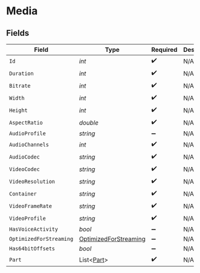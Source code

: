 # Media


## Fields

| Field                                                                   | Type                                                                    | Required                                                                | Description                                                             | Example                                                                 |
| ----------------------------------------------------------------------- | ----------------------------------------------------------------------- | ----------------------------------------------------------------------- | ----------------------------------------------------------------------- | ----------------------------------------------------------------------- |
| `Id`                                                                    | *int*                                                                   | :heavy_check_mark:                                                      | N/A                                                                     | 119534                                                                  |
| `Duration`                                                              | *int*                                                                   | :heavy_check_mark:                                                      | N/A                                                                     | 11558112                                                                |
| `Bitrate`                                                               | *int*                                                                   | :heavy_check_mark:                                                      | N/A                                                                     | 25025                                                                   |
| `Width`                                                                 | *int*                                                                   | :heavy_check_mark:                                                      | N/A                                                                     | 3840                                                                    |
| `Height`                                                                | *int*                                                                   | :heavy_check_mark:                                                      | N/A                                                                     | 2072                                                                    |
| `AspectRatio`                                                           | *double*                                                                | :heavy_check_mark:                                                      | N/A                                                                     | 1.85                                                                    |
| `AudioProfile`                                                          | *string*                                                                | :heavy_minus_sign:                                                      | N/A                                                                     | dts                                                                     |
| `AudioChannels`                                                         | *int*                                                                   | :heavy_check_mark:                                                      | N/A                                                                     | 6                                                                       |
| `AudioCodec`                                                            | *string*                                                                | :heavy_check_mark:                                                      | N/A                                                                     | eac3                                                                    |
| `VideoCodec`                                                            | *string*                                                                | :heavy_check_mark:                                                      | N/A                                                                     | hevc                                                                    |
| `VideoResolution`                                                       | *string*                                                                | :heavy_check_mark:                                                      | N/A                                                                     | 4k                                                                      |
| `Container`                                                             | *string*                                                                | :heavy_check_mark:                                                      | N/A                                                                     | mkv                                                                     |
| `VideoFrameRate`                                                        | *string*                                                                | :heavy_check_mark:                                                      | N/A                                                                     | 24p                                                                     |
| `VideoProfile`                                                          | *string*                                                                | :heavy_check_mark:                                                      | N/A                                                                     | main 10                                                                 |
| `HasVoiceActivity`                                                      | *bool*                                                                  | :heavy_minus_sign:                                                      | N/A                                                                     | false                                                                   |
| `OptimizedForStreaming`                                                 | [OptimizedForStreaming](../../Models/Requests/OptimizedForStreaming.md) | :heavy_minus_sign:                                                      | N/A                                                                     | 1                                                                       |
| `Has64bitOffsets`                                                       | *bool*                                                                  | :heavy_minus_sign:                                                      | N/A                                                                     | false                                                                   |
| `Part`                                                                  | List<[Part](../../Models/Requests/Part.md)>                             | :heavy_check_mark:                                                      | N/A                                                                     |                                                                         |